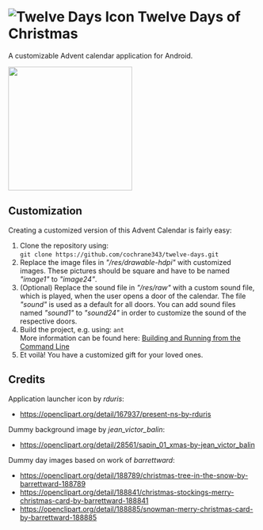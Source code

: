 # ![Twelve Days Icon](https://raw.githubusercontent.com/cochrane343/twelve-days/master/res/drawable-mdpi/ic_launcher.png) Twelve Days of Christmas

A customizable Advent calendar application for Android.

<img width="250px" style="margin:auto;" src="https://github.com/cochrane343/twelve-days/raw/master/screenshot.png" />

## Customization

Creating a customized version of this Advent Calendar is fairly easy:

1. Clone the repository using:<br>``git clone https://github.com/cochrane343/twelve-days.git``
2. Replace the image files in *"/res/drawable-hdpi"* with customized images. These pictures should be square and have to be named *"image1"* to *"image24"*.
3. (Optional) Replace the sound file in *"/res/raw"* with a custom sound file, which is played, when the user opens a door of the calendar. The file *"sound"* is used as a default for all doors. You can add sound files named *"sound1"* to *"sound24"* in order to customize the sound of the respective doors.
4. Build the project, e.g. using: ``ant``<br>More information can be found here: [Building and Running from the Command Line](http://developer.android.com/tools/building/building-cmdline.html)
5. Et voilà! You have a customized gift for your loved ones.

## Credits
Application launcher icon by *rduris*:
* https://openclipart.org/detail/167937/present-ns-by-rduris

Dummy background image by *jean_victor_balin*:
* https://openclipart.org/detail/28561/sapin_01_xmas-by-jean_victor_balin

Dummy day images based on work of *barrettward*:
* https://openclipart.org/detail/188789/christmas-tree-in-the-snow-by-barrettward-188789
* https://openclipart.org/detail/188841/christmas-stockings-merry-christmas-card-by-barrettward-188841
* https://openclipart.org/detail/188885/snowman-merry-christmas-card-by-barrettward-188885
